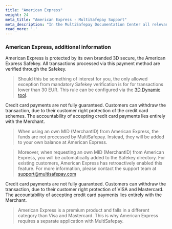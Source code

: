 ```yaml
---
title: "American Express"
weight: 24
meta_title: "American Express - MultiSafepay Support"
meta_description: "In the MultiSafepay Documentation Center all relevant information regarding our Plugins and API. As well as Support pages for Payment Method, Tools and General Questions. You can also find the contact details of our Support Team and Integration Team."
read_more: '.'
---
```

### American Express, additional information 
American Express is protected by its own branded 3D secure, the American Express Safekey. All transactions processed via this payment method are verified through the Safekey. 

> Should this be something of interest for you, the only allowed exception from mandatory Safekey verification is for for transactions lower than 30 EUR. This rule can be configured via the [3D Dynamic tool](/tools/server2server/3d-dynamics/).


Credit card payments are not fully guaranteed. Customers can withdraw the transaction, due to their customer right protection of the credit card schemes. The accountability​ of accepting credit card payments lies entirely with the Merchant.

> When using an own MID (MerchantID) from American Express, the funds are not processed by MultiSafepay. Instead, they will be added to your own balance at American Express.

> Moreover, when requesting an own MID (MerchantID) from American Express, you will be automatically added to the Safekey directory. For existing customers, American Express has retroactively enabled this feature. For more information, please contact the support team at <support@multisafepay.com> 

Credit card payments are not fully guaranteed. Customers can withdraw the transaction, due to their customer right protection of VISA and Mastercard. The accountability​ of accepting credit card payments lies entirely with the Merchant. 

> American Express is a premium product and falls in a different category than Visa and Mastercard. This is why American Express requires a separate application with MultiSafepay.